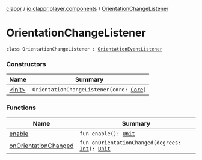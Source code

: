 [clappr](../../index.md) / [io.clappr.player.components](../index.md) / [OrientationChangeListener](./index.md)

# OrientationChangeListener

`class OrientationChangeListener : `[`OrientationEventListener`](https://developer.android.com/reference/android/view/OrientationEventListener.html)

### Constructors

| Name | Summary |
|---|---|
| [&lt;init&gt;](-init-.md) | `OrientationChangeListener(core: `[`Core`](../-core/index.md)`)` |

### Functions

| Name | Summary |
|---|---|
| [enable](enable.md) | `fun enable(): `[`Unit`](https://kotlinlang.org/api/latest/jvm/stdlib/kotlin/-unit/index.html) |
| [onOrientationChanged](on-orientation-changed.md) | `fun onOrientationChanged(degrees: `[`Int`](https://kotlinlang.org/api/latest/jvm/stdlib/kotlin/-int/index.html)`): `[`Unit`](https://kotlinlang.org/api/latest/jvm/stdlib/kotlin/-unit/index.html) |
